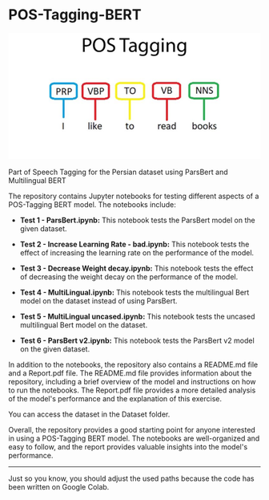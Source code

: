 

# POS-Tagging-BERT

![](./POS.jpg)

Part of Speech Tagging for the Persian dataset using ParsBert and Multilingual BERT 

The repository contains Jupyter notebooks for testing different aspects of a POS-Tagging BERT model. The notebooks include:

* **Test 1 - ParsBert.ipynb:** This notebook tests the ParsBert model on the given dataset.

* **Test 2 - Increase Learning Rate - bad.ipynb:** This notebook tests the effect of increasing the learning rate on the performance of the model.

* **Test 3 - Decrease Weight decay.ipynb:** This notebook tests the effect of decreasing the weight decay on the performance of the model.

* **Test 4 - MultiLingual.ipynb:** This notebook tests the multilingual Bert model on the dataset instead of using ParsBert.

* **Test 5 - MultiLingual uncased.ipynb:** This notebook tests the uncased multilingual Bert model on the dataset.

* **Test 6 - ParsBert v2.ipynb:** This notebook tests the ParsBert v2 model on the given dataset.

In addition to the notebooks, the repository also contains a README.md file and a Report.pdf file. The README.md file provides information about the repository, including a brief overview of the model and instructions on how to run the notebooks. The Report.pdf file provides a more detailed analysis of the model's performance and the explanation of this exercise.

You can access the dataset in the Dataset folder.

Overall, the repository provides a good starting point for anyone interested in using a POS-Tagging BERT model. The notebooks are well-organized and easy to follow, and the report provides valuable insights into the model's performance.




------------------
Just so you know, you should adjust the used paths because the code has been written on Google Colab.
